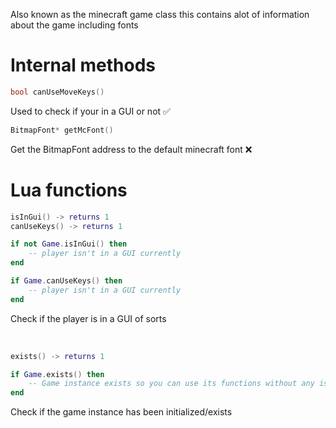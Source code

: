 Also known as the minecraft game class this contains alot of information about the game including fonts

# Internal methods

```cpp
bool canUseMoveKeys()
```
Used to check if your in a GUI or not ✅

```cpp
BitmapFont* getMcFont()
```
Get the BitmapFont address to the default minecraft font ❌

# Lua functions

```lua
isInGui() -> returns 1
canUseKeys() -> returns 1
```
```lua
if not Game.isInGui() then
    -- player isn't in a GUI currently
end

if Game.canUseKeys() then
    -- player isn't in a GUI currently
end
```
Check if the player is in a GUI of sorts

<br/>

```lua
exists() -> returns 1
```
```lua
if Game.exists() then
    -- Game instance exists so you can use its functions without any issues
end
```
Check if the game instance has been initialized/exists
